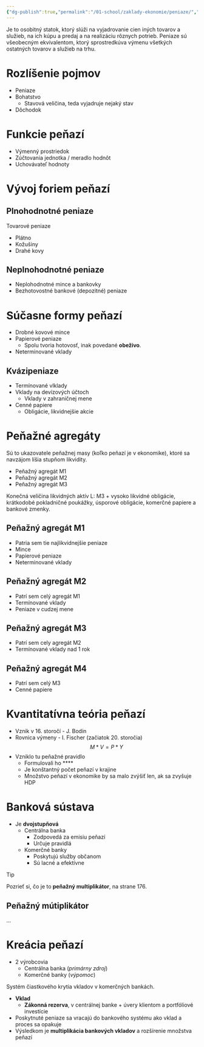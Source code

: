 ```yaml
---
{"dg-publish":true,"permalink":"/01-school/zaklady-ekonomie/peniaze/","tags":["year1","winterSemester","uniZEK"]}
---
```


Je to osobitný statok, ktorý slúži na vyjadrovanie cien iných tovarov a služieb, na ich kúpu a predaj a na realizáciu rôznych potrieb.
Peniaze sú všeobecným ekvivalentom, ktorý sprostredkúva výmenu všetkých ostatných tovarov a služieb na trhu.
# Rozlíšenie pojmov
- Peniaze
- Bohatstvo
	- Stavová veličina, teda vyjadruje nejaký stav
- Dôchodok
# Funkcie peňazí
- Výmenný prostriedok
- Zúčtovania jednotka / meradlo hodnôt
- Uchovávateľ hodnoty
# Vývoj foriem peňazí
## Plnohodnotné peniaze
Tovarové peniaze
- Plátno
- Kožušiny
- Drahé kovy
## Neplnohodnotné peniaze
- Neplohodnotné mince a bankovky
- Bezhotovostné bankové (depozitné) peniaze
# Súčasne formy peňazí
- Drobné kovové mince
- Papierové peniaze
	- Spolu tvoria hotovosť, inak povedané **obeživo**.
- Neterminované vklady
## Kvázipeniaze
- Termínované vlklady
- Vklady na devízových účtoch
	- Vklady v zahraničnej mene
- Cenné papiere
	- Obligácie, likvidnejšie akcie
# Peňažné agregáty
Sú to ukazovatele peňažnej masy (koľko peňazí je v ekonomike), ktoré sa navzájom líšia stupňom likvidity.
- Peňažný agregát M1
- Peňažný agregát M2
- Peňažný agregát M3

Konečná veličina likvidných aktív L: M3 + vysoko likvidné obligácie, krátkodobé pokladničné poukážky, úsporové obligácie, komerčné papiere a bankové zmenky.
## Peňažný agregát M1
- Patria sem tie najlikvidnejšie peniaze
- Mince
- Papierové peniaze
- Neterminované vklady
## Peňažný agregát M2
- Patrí sem celý agregát M1
- Termínované vklady
- Peniaze v cudzej mene
## Peňažný agregát M3
- Patrí sem cely agregát M2
- Termínované vklady nad 1 rok
## Peňažný agregát M4
- Patrí sem celý M3
- Cenné papiere
# Kvantitatívna teória peňazí
- Vznik v 16. storočí - J. Bodin
- Rovnica výmeny - I. Fischer (začiatok 20. storočia)
$$M * V = P * Y$$
- Vzniklo tu peňažné pravidlo
	- Formulovali ho ****
	- Je konštantný počet peňazí v krajine
	- Množstvo peňazí v ekonomike by sa malo zvýšiť len, ak sa zvyšuje HDP
# Banková sústava
- Je **dvojstupňová**
	- Centrálna banka
		- Zodpovedá za emisiu peňazí
		- Určuje pravidlá
	- Komerčné banky
		- Poskytujú služby občanom
		- Sú lacné a efektívne

>[!tip]
>Pozrieť si, čo je to **peňažný multiplikátor**, na strane 176.

## Peňažný mútiplikátor
…
# Kreácia peňazí
- 2 výrobcovia
	- Centrálna banka (*primárny zdroj*)
	- Komerčné banky (*výpomoc*)

Systém čiastkového krytia vkladov v komerčných bankách.
- **Vklad**
	- **Zákonná rezerva**, v centrálnej banke + úvery klientom a portfóliové investície
- Poskytnuté peniaze sa vracajú do bankového systému ako vklad a proces sa opakuje
- Výsledkom je **multiplikácia bankových vkladov** a rozšírenie množstva peňazí